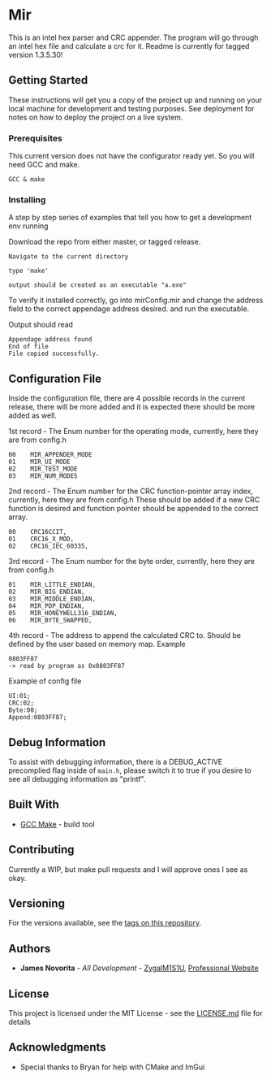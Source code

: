 # Mir
This is an intel hex parser and CRC appender.  The program will go through an intel hex file and calculate a crc for it.
Readme is currently for tagged version 1.3.5.30!

## Getting Started

These instructions will get you a copy of the project up and running on your local machine for development and testing purposes. See deployment for notes on how to deploy the project on a live system.

### Prerequisites

This current version does not have the configurator ready yet.  So you will need GCC and make.

```
GCC & make
```

### Installing

A step by step series of examples that tell you how to get a development env running

Download the repo from either master, or tagged release.

```
Navigate to the current directory
```

```
type 'make'
```

```
output should be created as an executable "a.exe"
```

To verify it installed correctly, go into mirConfig.mir and change the address field to the correct appendage address desired. and run the executable.

Output should read 
```
Appendage address found
End of file
File copied successfully.
```
## Configuration File

Inside the configuration file, there are 4 possible records in the current release, there will be more added and it is expected there should be more added as well.

1st record - The Enum number for the operating mode, currently, here they are from config.h
```
00    MIR_APPENDER_MODE
01    MIR_UI_MODE
02    MIR_TEST_MODE
03    MIR_NUM_MODES
```
2nd record - The Enum number for the CRC function-pointer array index, currently, here they are from config.h  These should be added if a new CRC function is desired and function pointer should be appended to the correct array.
```
00    CRC16CCIT,
01    CRC16_X_MOD,
02    CRC16_IEC_60335,
```
3rd record - The Enum number for the byte order, currently, here they are from config.h
```
01    MIR_LITTLE_ENDIAN,
02    MIR_BIG_ENDIAN,
03    MIR_MIDDLE_ENDIAN,
04    MIR_PDP_ENDIAN,
05    MIR_HONEYWELL316_ENDIAN,
06    MIR_BYTE_SWAPPED,
```
4th record - The address to append the calculated CRC to.  Should be defined by the user based on memory map.
Example
```
0803FF87
-> read by program as 0x0803FF87
```

Example of config file
```
UI:01;
CRC:02;
Byte:00;
Append:0803FF87;
```

## Debug Information
To assist with debugging information, there is a DEBUG_ACTIVE precomplied flag inside of ```main.h```, please switch it to true if you desire to see all debugging information as "printf".

## Built With

* [GCC Make](https://gcc.gnu.org/onlinedocs/gccint/Makefile.html) - build tool

## Contributing

Currently a WIP, but make pull requests and I will approve ones I see as okay.

## Versioning

For the versions available, see the [tags on this repository](https://github.com/ZygalM1S1U/Mir/releases). 

## Authors

* **James Novorita** - *All Development* - [ZygalM1S1U](https://github.com/ZygalM1S1U), [Professional Website](https://zygalsplayground.com/)

## License

This project is licensed under the MIT License - see the [LICENSE.md](https://github.com/ZygalM1S1U/Mir/blob/master/LICENSE) file for details

## Acknowledgments

* Special thanks to Bryan for help with CMake and ImGui
